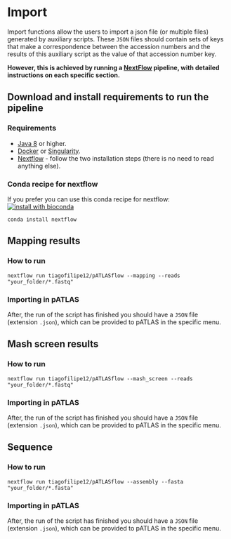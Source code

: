 # Import

Import functions allow the users to import a json file (or multiple files) generated by auxiliary
 scripts. These `JSON` files should contain sets of keys that make a
 correspondence between the accession numbers and the results of this 
 auxiliary script as the value of that accession number key.

**However, this is achieved by running a [NextFlow](https://www.nextflow.io/)
pipeline, with detailed instructions on each specific section.**

## Download and install requirements to run the pipeline

### Requirements

* [Java 8](http://www.oracle.com/technetwork/java/javase/downloads/index.html) or higher.
* [Docker](https://docs.docker.com/install/) or [Singularity](http://singularity.lbl.gov/install-linux).
* [Nextflow](https://www.nextflow.io/docs/latest/getstarted.html#installation) - follow the two installation steps (there is no need to read anything else).

### Conda recipe for nextflow

If you prefer you can use this conda recipe for nextflow: [![install with bioconda](https://img.shields.io/badge/install%20with-bioconda-brightgreen.svg?style=flat-square)](http://bioconda.github.io/recipes/nextflow/README.html)

```
conda install nextflow
```

## Mapping results

### How to run

`nextflow run tiagofilipe12/pATLASflow --mapping --reads "your_folder/*.fastq"`

### Importing in pATLAS

After, the run of the script has finished you should have a `JSON` file
(extension `.json`), which can be provided to pATLAS in the specific menu.

## Mash screen results

### How to run

`nextflow run tiagofilipe12/pATLASflow --mash_screen --reads "your_folder/*.fastq"`

### Importing in pATLAS

After, the run of the script has finished you should have a `JSON` file
(extension `.json`), which can be provided to pATLAS in the specific menu.

## Sequence

### How to run

`nextflow run tiagofilipe12/pATLASflow --assembly --fasta "your_folder/*.fasta"`

### Importing in pATLAS

After, the run of the script has finished you should have a `JSON` file
(extension `.json`), which can be provided to pATLAS in the specific menu.